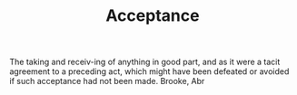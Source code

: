 ---
title: Acceptance
letter: A
permalink: "/definitions/bld-acceptance.html"
body: The taking and receiv-ing of anything in good part, and as it were a tacit agreement
  to a preceding act, which might have been defeated or avoided if such acceptance
  had not been made. Brooke, Abr
published_at: '2018-07-07'
source: Black's Law Dictionary 2nd Ed (1910)
layout: post
---